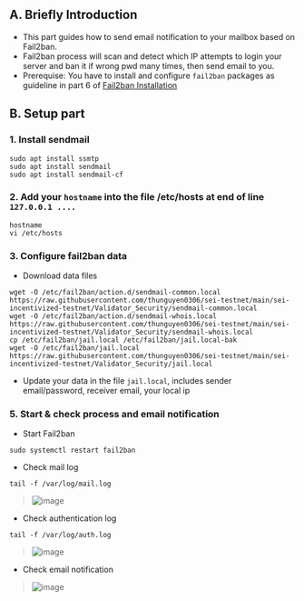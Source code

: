 ## A. Briefly Introduction
- This part guides how to send email notification to your mailbox based on Fail2ban.
- Fail2ban process will scan and detect which IP attempts to login your server and ban it if wrong pwd many times, then send email to you.
- Prerequise: You have to install and configure `fail2ban` packages as guideline in part 6 of [Fail2ban Installation](https://github.com/thunguyen0306/sei-testnet/blob/main/sei-incentivized-testnet/Validator_Security/Security_Hardening_Ubuntu20.04.md)

## B. Setup part
### 1. Install sendmail 
```
sudo apt install ssmtp
sudo apt install sendmail
sudo apt install sendmail-cf
```

### 2. Add your `hostname` into the file /etc/hosts at end of line `127.0.0.1 ....`
```
hostname
vi /etc/hosts
```

### 3. Configure fail2ban data
- Download data files
```
wget -O /etc/fail2ban/action.d/sendmail-common.local https://raw.githubusercontent.com/thunguyen0306/sei-testnet/main/sei-incentivized-testnet/Validator_Security/sendmail-common.local
wget -O /etc/fail2ban/action.d/sendmail-whois.local https://raw.githubusercontent.com/thunguyen0306/sei-testnet/main/sei-incentivized-testnet/Validator_Security/sendmail-whois.local
cp /etc/fail2ban/jail.local /etc/fail2ban/jail.local-bak
wget -O /etc/fail2ban/jail.local https://raw.githubusercontent.com/thunguyen0306/sei-testnet/main/sei-incentivized-testnet/Validator_Security/jail.local
```

- Update your data in the file `jail.local`, includes sender email/password, receiver email, your local ip

### 5. Start & check process and email notification
- Start Fail2ban 
```
sudo systemctl restart fail2ban
```

- Check mail log
```
tail -f /var/log/mail.log
```
> ![image](https://user-images.githubusercontent.com/109058869/194692666-3a7b0692-54f4-4b2d-a739-aa9bbcbfa15b.png)

- Check authentication log
```
tail -f /var/log/auth.log
```
> ![image](https://user-images.githubusercontent.com/109058869/194692722-648d123b-bb90-4470-97fe-0d1936d22fd4.png)

- Check email notification
> ![image](https://user-images.githubusercontent.com/109058869/194692790-def3f635-3eb9-48df-bfe3-3537b61c0cab.png)

